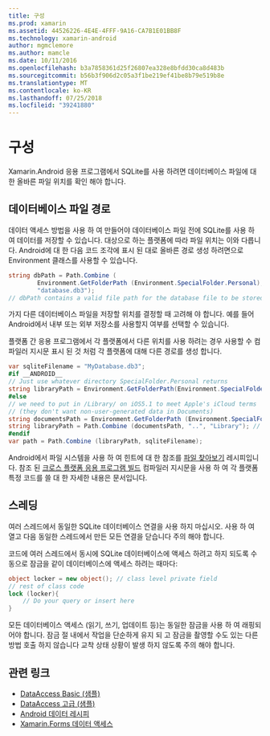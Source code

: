 ```yaml
---
title: 구성
ms.prod: xamarin
ms.assetid: 44526226-4E4E-4FFF-9A16-CA7B1E01BB8F
ms.technology: xamarin-android
author: mgmclemore
ms.author: mamcle
ms.date: 10/11/2016
ms.openlocfilehash: b3a7858361d25f26807ea328e8bfdd30ca8d483b
ms.sourcegitcommit: b56b3f906d2c05a3f1be219ef41be8b79e519b8e
ms.translationtype: MT
ms.contentlocale: ko-KR
ms.lasthandoff: 07/25/2018
ms.locfileid: "39241880"
---
```

# <a name="configuration"></a>구성

Xamarin.Android 응용 프로그램에서 SQLite를 사용 하려면 데이터베이스 파일에 대 한 올바른 파일 위치를 확인 해야 합니다.

## <a name="database-file-path"></a>데이터베이스 파일 경로

데이터 액세스 방법을 사용 하 여 만들어야 데이터베이스 파일 전에 SQLite를 사용 하 여 데이터를 저장할 수 있습니다. 대상으로 하는 플랫폼에 따라 파일 위치는 이와 다릅니다. Android에 대 한 다음 코드 조각에 표시 된 대로 올바른 경로 생성 하려면으로 Environment 클래스를 사용할 수 있습니다.

```csharp
string dbPath = Path.Combine (
        Environment.GetFolderPath (Environment.SpecialFolder.Personal),
        "database.db3");
// dbPath contains a valid file path for the database file to be stored
```

가지 다른 데이터베이스 파일을 저장할 위치를 결정할 때 고려해 야 합니다. 예를 들어 Android에서 내부 또는 외부 저장소를 사용할지 여부를 선택할 수 있습니다.

플랫폼 간 응용 프로그램에서 각 플랫폼에서 다른 위치를 사용 하려는 경우 사용할 수 컴파일러 지시문 표시 된 것 처럼 각 플랫폼에 대해 다른 경로를 생성 합니다.

```csharp
var sqliteFilename = "MyDatabase.db3";
#if __ANDROID__
// Just use whatever directory SpecialFolder.Personal returns
string libraryPath = Environment.GetFolderPath(Environment.SpecialFolder.Personal); ;
#else
// we need to put in /Library/ on iOS5.1 to meet Apple's iCloud terms
// (they don't want non-user-generated data in Documents)
string documentsPath = Environment.GetFolderPath (Environment.SpecialFolder.Personal); // Documents folder
string libraryPath = Path.Combine (documentsPath, "..", "Library"); // Library folder instead
#endif
var path = Path.Combine (libraryPath, sqliteFilename);
```

Android에서 파일 시스템을 사용 하 여 힌트에 대 한 참조를 [파일 찾아보기](https://github.com/xamarin/recipes/tree/master/Recipes/android/data/files/browse_files) 레시피입니다. 참조 된 [크로스 플랫폼 응용 프로그램 빌드](~/cross-platform/app-fundamentals/building-cross-platform-applications/index.md) 컴파일러 지시문을 사용 하 여 각 플랫폼 특정 코드를 쓸 대 한 자세한 내용은 문서입니다.

## <a name="threading"></a>스레딩

여러 스레드에서 동일한 SQLite 데이터베이스 연결을 사용 하지 마십시오. 사용 하 여 열고 다음 동일한 스레드에서 만든 모든 연결을 닫습니다 주의 해야 합니다.

코드에 여러 스레드에서 동시에 SQLite 데이터베이스에 액세스 하려고 하지 되도록 수동으로 잠금을 같이 데이터베이스에 액세스 하려는 때마다:

```csharp
object locker = new object(); // class level private field
// rest of class code
lock (locker){
    // Do your query or insert here
}
```

모든 데이터베이스 액세스 (읽기, 쓰기, 업데이트 등)는 동일한 잠금을 사용 하 여 래핑되어야 합니다. 잠금 절 내에서 작업을 단순하게 유지 되 고 잠금을 촬영할 수도 있는 다른 방법 호출 하지 않습니다 교착 상태 상황이 발생 하지 않도록 주의 해야 합니다.


## <a name="related-links"></a>관련 링크

- [DataAccess Basic (샘플)](https://github.com/xamarin/mobile-samples/tree/master/DataAccess/Basic)
- [DataAccess 고급 (샘플)](https://github.com/xamarin/mobile-samples/tree/master/DataAccess/Advanced)
- [Android 데이터 레시피](https://github.com/xamarin/recipes/tree/master/Recipes/android/data)
- [Xamarin.Forms 데이터 액세스](~/xamarin-forms/app-fundamentals/databases.md)
